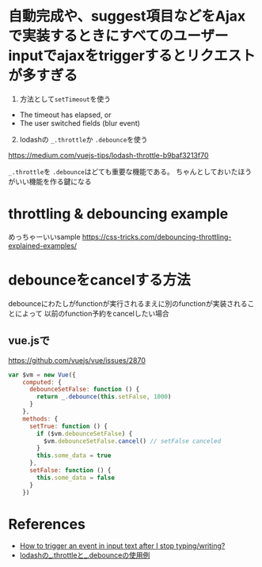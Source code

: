 
# 自動完成や、suggest項目などをAjaxで実装するときにすべてのユーザーinputでajaxをtriggerするとリクエストが多すぎる

1. 方法として`setTimeout`を使う

* The timeout has elapsed, or
* The user switched fields (blur event)

2. lodashの `_.throttle`か `.debounce`を使う

<https://medium.com/vuejs-tips/lodash-throttle-b9baf3213f70>

`_.throttle`を `.debounce`はどても重要な機能である。
ちゃんとしておいたほうがいい機能を作る鍵になる

# throttling & debouncing example

めっちゃーいいsample
<https://css-tricks.com/debouncing-throttling-explained-examples/>

# debounceをcancelする方法

debounceにわたしがfunctionが実行されるまえに別のfunctionが実装されることによって
以前のfunction予約をcancelしたい場合

## vue.jsで

<https://github.com/vuejs/vue/issues/2870>

```js
var $vm = new Vue({
    computed: {
      debounceSetFalse: function () {
        return _.debounce(this.setFalse, 1000)
      }
    },
    methods: {
      setTrue: function () {
        if ($vm.debounceSetFalse) {
          $vm.debounceSetFalse.cancel() // setFalse canceled
        }
        this.some_data = true
      },
      setFalse: function () {
        this.some_data = false
      }
    })
```

# References

+ [How to trigger an event in input text after I stop typing/writing?](https://stackoverflow.com/questions/14042193/how-to-trigger-an-event-in-input-text-after-i-stop-typing-writing)
+ [lodashの_.throttleと_.debounceの使用例](https://qiita.com/akifo/items/4d715929934a458fb189)